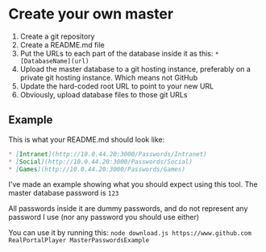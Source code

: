 # Create your own master

1. Create a git repository
2. Create a README.md file
3. Put the URLs to each part of the database inside it as this: `* [DatabaseName](url)`
4. Upload the master database to a git hosting instance, preferably on a private git hosting instance. Which means not GitHub
5. Update the hard-coded root URL to point to your new URL
6. Obviously, upload database files to those git URLs

## Example

This is what your README.md should look like:

```markdown
* [Intranet](http://10.0.44.20:3000/Passwords/Intranet)
* [Social](http://10.0.44.20:3000/Passwords/Social)
* [Games](http://10.0.44.20:3000/Passwords/Games)
```

I've made an example showing what you should expect using this tool. The master database password is `123`

All passwords inside it are dummy passwords, and do not represent any password I use (nor any password you should use either)

You can use it by running this: `node download.js https://www.github.com RealPortalPlayer MasterPasswordsExample`